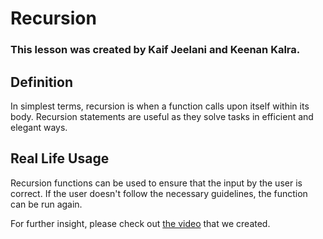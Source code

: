 # Recursion

### This lesson was created by Kaif Jeelani and Keenan Kalra.

## Definition
In simplest terms, recursion is when a function calls upon itself within its body.
Recursion statements are useful as they solve tasks in efficient and elegant ways.

## Real Life Usage
Recursion functions can be used to ensure that the input by the user is correct.
If the user doesn't follow the necessary guidelines, the function can be run again.


For further insight, please check out [the video](https://youtu.be/jg5SqUtnzQQ) that we created. 
